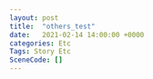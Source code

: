 ```yaml
---
layout: post
title:  "others_test"
date:   2021-02-14 14:00:00 +0000
categories: Etc
Tags: Story Etc
SceneCode: []
---
```

